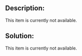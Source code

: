 ## Description:

This item is currently not available.



## Solution:

This item is currently not available.
